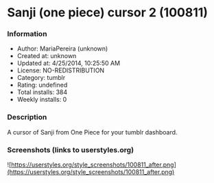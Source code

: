 # Sanji (one piece) cursor 2 (100811)

### Information
- Author: MariaPereira (unknown)
- Created at: unknown
- Updated at: 4/25/2014, 10:25:50 AM
- License: NO-REDISTRIBUTION
- Category: tumblr
- Rating: undefined
- Total installs: 384
- Weekly installs: 0


### Description
A cursor of Sanji from One Piece for your tumblr dashboard.


### Screenshots (links to userstyles.org)
![https://userstyles.org/style_screenshots/100811_after.png](https://userstyles.org/style_screenshots/100811_after.png)


